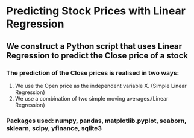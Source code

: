 # Predicting Stock Prices with Linear Regression

## We construct a Python script that uses Linear Regression to predict the Close price of a stock

### The prediction of the Close prices is realised in two ways:

1. We use the Open price as the independent variable X. (Simple Linear Regression)
2. We use a combination of two simple moving averages.(Linear Regression)

### Packages used: numpy, pandas, matplotlib.pyplot, seaborn, sklearn, scipy, yfinance, sqlite3
